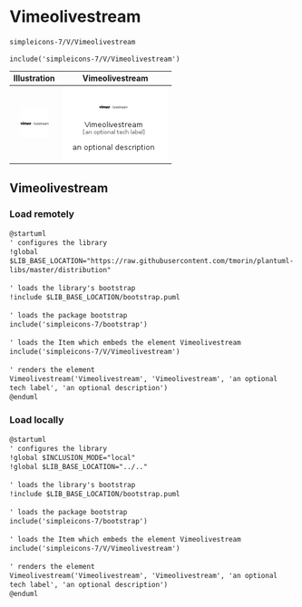 # Vimeolivestream


```text
simpleicons-7/V/Vimeolivestream
```

```text
include('simpleicons-7/V/Vimeolivestream')
```



| Illustration | Vimeolivestream |
| :---: | :---: |
| ![illustration for Illustration](../../simpleicons-7/V/Vimeolivestream.png) | ![illustration for Vimeolivestream](../../simpleicons-7/V/Vimeolivestream.Local.png) |




## Vimeolivestream

### Load remotely
```plantuml
@startuml
' configures the library
!global $LIB_BASE_LOCATION="https://raw.githubusercontent.com/tmorin/plantuml-libs/master/distribution"

' loads the library's bootstrap
!include $LIB_BASE_LOCATION/bootstrap.puml

' loads the package bootstrap
include('simpleicons-7/bootstrap')

' loads the Item which embeds the element Vimeolivestream
include('simpleicons-7/V/Vimeolivestream')

' renders the element
Vimeolivestream('Vimeolivestream', 'Vimeolivestream', 'an optional tech label', 'an optional description')
@enduml
```

### Load locally
```plantuml
@startuml
' configures the library
!global $INCLUSION_MODE="local"
!global $LIB_BASE_LOCATION="../.."

' loads the library's bootstrap
!include $LIB_BASE_LOCATION/bootstrap.puml

' loads the package bootstrap
include('simpleicons-7/bootstrap')

' loads the Item which embeds the element Vimeolivestream
include('simpleicons-7/V/Vimeolivestream')

' renders the element
Vimeolivestream('Vimeolivestream', 'Vimeolivestream', 'an optional tech label', 'an optional description')
@enduml
```

